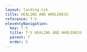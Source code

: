 ```yaml
---
layout: landing.njk
title: HEALING AND WHOLENESS
reference: T-5 
eleventyNavigation:
  key: T-5
  title: T-5 HEALING AND WHOLENESS
  parent: T
  order: 5
---
```



